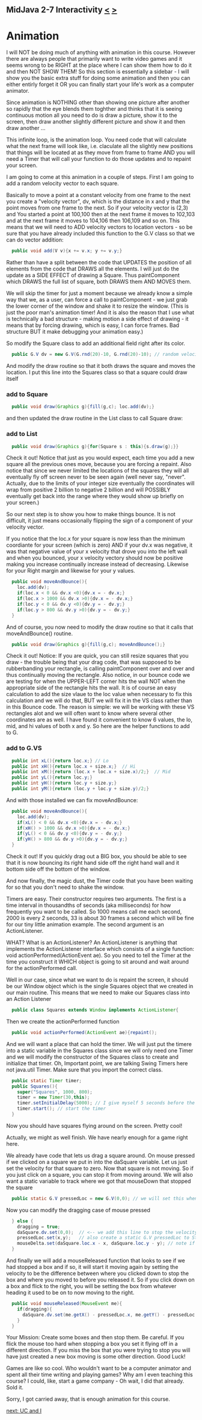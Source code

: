 ## MidJava 2-7 Interactivity [&LT;](MJ0206.md) [&GT;](MJ0208.md)
# Animation
I will NOT be doing much of anything with animation in this course. However there are always people that primarily want to write video games and it seems wrong to be RIGHT at the place where I can show them how to do it and then NOT SHOW THEM! So this section is essentially a sidebar - I will show you the basic extra stuff for doing some animation and then you can either entirly forget it OR you can finally start your life's work as a computer animator.

Since animation is NOTHING other than showing one picture after another so rapidly that the eye blends them toghther and thinks that it is seeing continuous motion all you need to do is draw a picture, show it to the screen, then draw another slightly different picture and show it and then draw another ...

This infinite loop, is the animation loop. You need code that will calculate what the next frame will look like, i.e. claculate all the slightly new positions that things will be located at as they move from frame to frame AND you will need a Timer that will call your function to do those updates and to repaint your screen.

I am going to come at this animation in a couple of steps. First I am going to add a random velocity vector to each square. 

Basically to move a point at a constant velocity from one frame to the next you create a "velocity vector", dv, which is the distance in x and y that the point moves from one frame to the next. So if your velocity vector is (2,3) and You started a point at 100,100 then at the next frame it moves to 102,103 and at the next frame it moves to 104,106 then 106,109 and so on. This means that we will need to ADD velocity vectors to location vectors - so be sure that you have already included this function to the G.V class so that we can do vector addition:

```java
  public void add(V v){x += v.x; y += v.y;} 
```

Rather than have a split between the code that UPDATES the position of all elements from the code that DRAWS all the elements. I will just do the update as a SIDE EFFECT of drawing a Square. Thus paintComponent which DRAWS the full list of square, both DRAWS them AND MOVES them.

We will skip the timer for just a moment because we already know a simple way that we, as a user, can force a call to paintComponent - we just grab the lower corner of the window and shake it to resize the window. (This is just the poor man's animation timer! And it is also the reason that I use what is technically a bad structure - making motion a side effect of drawing - it means that by forcing drawing, which is easy, I can force frames. Bad structure BUT it make debugging your animation easy.)

So modify the Square class to add an additional field right after its color.

```java
  public G.V dv = new G.V(G.rnd(20)-10, G.rnd(20)-10); // random velocity between -10 and 10 in both x and y
```

And modify the draw routine so that it both draws the square and moves the location. I put this line into the Squares class so that a square could draw itself

### add to Square

```java
  public void draw(Graphics g){fill(g,c); loc.add(dv);}
```
and then updated the draw routine in the List class to call Square draw:

### add to List

```java
  public void draw(Graphics g){for(Square s : this){s.draw(g);}}
```

Check it out! Notice that just as you would expect, each time you add a new square all the previous ones move, because you are forcing a repaint. Also notice that since we never limited the locations of the squares they will all eventually fly off screen never to be seen again (well never say, "never". Actually, due to the limits of your integer size eventually the coordinates will wrap from positive 2 billion to negative 2 billion and will POSSIBLY eventually get back into the range where they would show up briefly on your screen.)

So our next step is to show you how to make things bounce. It is not difficult, it just means occasionally flipping the sign of a component of your velocity vector.

If you notice that the loc.x for your square is now less than the minimum coordiante for your screen (which is zero) AND if your dv.x was negative, it was that negative value of your x velocity that drove you into the left wall and when you bounced, your x velocity vectory should now be positive making you increase continually increase instead of decreasing. Likewise for your Right margin and likewise for your y values.

```java
  public void moveAndBounce(){
    loc.add(dv);
    if(loc.x < 0 && dv.x <0){dv.x = - dv.x;}
    if(loc.x > 1000 && dv.x >0){dv.x = - dv.x;}
    if(loc.y < 0 && dv.y <0){dv.y = - dv.y;}
    if(loc.y > 800 && dv.y >0){dv.y = - dv.y;}
  }
```

And of course, you now need to modify the draw routine so that it calls that moveAndBounce() routine.

```java
  public void draw(Graphics g){fill(g,c); moveAndBounce();} 
```

Check it out! Notice: If you are quick, you can still resize squares that you draw - the trouble being that your drag code, that was supposed to be rubberbanding your rectangle, is calling paintComponent over and over and thus continually moving the rectangle. Also notice, in our bounce code we are testing for when the UPPER-LEFT corner hits the wall NOT when the appropriate side of the rectangle hits the wall. It is of course an easy calculation to add the size vlaue to the loc value when necessary to fix this calculation and we will do that, BUT we will fix it in the VS class rather than in this Bounce code. The reason is simple: we will be working with these VS rectangles alot and we will often want to know where several other coordinates are as well. I have found it convenient to know 6 values, the lo, mid, and hi values of both x and y. So here are the helper functions to add to G.

### add to G.VS
```java
  public int xL(){return loc.x;} // Lo
  public int xH(){return loc.x + size.x;}  // Hi
  public int xM(){return (loc.x + loc.x + size.x)/2;}  // Mid
  public int yL(){return loc.y;}
  public int yH(){return loc.y + size.y;}
  public int yM(){return (loc.y + loc.y + size.y)/2;}
```

And with those installed we can fix moveAndBounce:

```java
  public void moveAndBounce(){
    loc.add(dv);
    if(xL() < 0 && dv.x <0){dv.x = - dv.x;}
    if(xH() > 1000 && dv.x >0){dv.x = - dv.x;}
    if(yL() < 0 && dv.y <0){dv.y = - dv.y;}
    if(yH() > 800 && dv.y >0){dv.y = - dv.y;}
  }
```
Check it out! If you quickly drag out a BIG box, you should be able to see that it is now bouncing its right hand side off the right hand wall and it bottom side off the bottom of the window.

And now finally, the magic dust, the Timer code that you have been waiting for so that you don't need to shake the window.

Timers are easy. Their constructor requires two arguments. The first is a time interval in thousandths of seconds (aka milliseconds) for how frequently you want to be called. So 1000 means call me each second, 2000 is every 2 seconds, 33 is about 30 frames  a second which will be fine for our tiny little animation example. The second argument is an ActionListener.

WHAT? What is an ActionListener? An ActionListener is anything that implements the ActionListener interface which consists of a single function: void actionPerformed(ActionEvent ae). So you need to tell the Timer at the time you construct it WHICH object is going to sit around and wait around for the actionPerformed call.

Well in our case, since what we want to do is repaint the screen, it should be our Window object which is the single Squares object that we created in our main routine. This means that we need to make our Squares class into an Action Listener

```java
  public class Squares extends Window implements ActionListener{
```

Then we create the actionPerformed function

```java
  public void actionPerformed(ActionEvent ae){repaint();
```

And we will want a place that can hold the timer. We will just put the timere into a static variable in the Squares class since we will only need one Timer and we will modify the constructor of the Squares class to create and initialize that timer. Oh, Important point, we are talking Swing Timers here not java.util Timer. Make sure that you import the correct class.

```java
  public static Timer timer;
  public Squares(){
    super("Squares", 1000, 800);
    timer = new Timer(30,this);
    timer.setInitialDelay(5000); // I give myself 5 seconds before the timer starts
    timer.start(); // start the timer
  }
```

Now you should have squares flying around on the screen. Pretty cool!

Actually, we might as well finish. We have nearly enough for a game right here.

We already have code that lets us drag a square around. On mouse pressed if we clicked on a square we put in into the daSquare variable. Let us just set the velocity for that square to zero. Now that square is not moving. So if you just click on a square, you can stop it from moving around. We will also want a static variable to track where we got that mouseDown that stopped the square

```java
  public static G.V pressedLoc = new G.V(0,0); // we will set this when the mouse is pressed
```

Now you can modify the dragging case of mouse pressed

```java
  } else {
    dragging = true;
    daSquare.dv.set(0,0);  // <-- we add this line to stop the velocity for the clicked square
    pressedLoc.set(x,y);   // also create a static G.V pressedLoc to Store the place where the mouse went down
    mouseDelta.set(daSquare.loc.x - x, daSquare.loc.y - y); // note if I add dm to mouse I get ul
  }
```

And finally we will add a mouseReleased function that looks to see if we had stopped a box and if so, it will start it moving again by setting the velocity to be the difference between where you clicked down to stop the box and where you moved to before you released it. So if you click down on a box and flick to the right, you will be setting the box from whatever heading it used to be on to now moving to the right.

```java
  public void mouseReleased(MouseEvent me){
    if(dragging){
      daSquare.dv.set(me.getX() - pressedLoc.x, me.getY() - pressedLoc.y);
    }
  }
```

Your Mission: Create some boxes and then stop them. Be careful. If you flick the mouse too hard when stopping a box you set it flying off in a different direction. If you miss the box that you were trying to stop you will have just created a new box moving is some other direction. Good Luck!

Games are like so cool. Who wouldn't want to be a computer animator and spent all their time writing and playing games? Why am I even teaching this course? I could, like, start a game company - Oh wait, I did that already. Sold it.

Sorry, I got carried away, that is enough animation for this course.

[next: UC and I ](MJ0208.md)
